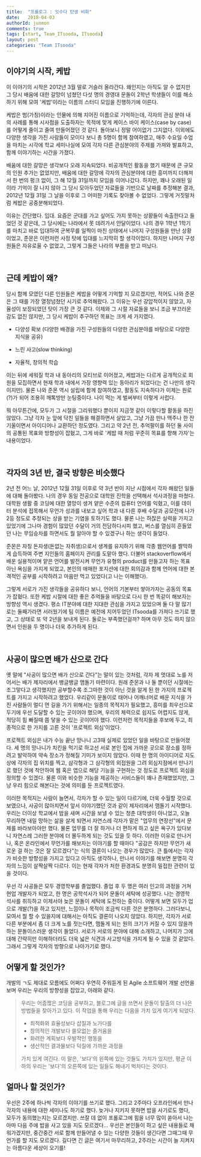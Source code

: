 ```yaml
---
title:  "프롤로그 : 잇수다 탄생 비화"
date:   2018-04-03
authorId: junmon
comments: true
tags: [start, Team_ITsooda, ITsooda]
layout: post
categories: "Team ITsooda"
---
```


## 이야기의 시작, 케밥


이 이야기의 시작은 2012년 3월 말로 거슬러 올라간다. 왜인지는 아직도 알 수 없지만 그 당시 배움에 대한 갈망이 넘쳤던 다섯 명의 경영대 문돌이 2학년 학생들이 이를 해소하기 위해 모여 '케밥'이라는 이름의 스터디 모임을 진행하기에 이른다. 


케밥은 범(가칭)이라는 인물에 의해 지어진 이름으로 기억하는데, 각자의 관심 분야 내의 사례를 통해 시사점을 도출하자는 목적에 맞게 케이스 바이 케이스(case by case)를 어떻게 줄이고 줄여 만들어졌던 것 같다. 돌아보니 정말 어이없기 그지없다. 이외에도 다양한 생각을 가진 사람들이 모이다 보니 총 5명이 함께 참여하였고, 매주 수요일 수업을 마치는 시각에 학교 세미나실에 모여 각자 다른 관심분야의 주제를 가져와 발표하고, 함께 이야기하는 시간을 가졌다. 


배움에 대한 갈망은 생각보다 오래 지속되었다. 비공개적인 활동을 했기 때문에 큰 규모의 인원 추가는 없었지만, 배움에 대한 갈망에 각자의 관심분야에 대한 흥미까지 더해져서 한 번의 펑크 없이, 그 해 12월 31일까지 모임을 이어나갔다. 하지만, 꽤나 오래된 일이라 기억이 잘 나지 않아 그 당시 모아두었던 자료들을 기반으로 날짜를 추정해본 결과, 2012년 12월 31일 그 날을 이후로 그 어떠한 기록도 찾아볼 수 없었다. 그렇게 거짓말처럼 케밥은 공중분해되었다.


이유는 간단했다. 입대. 요즘은 군대를 가고 싶어도 가지 못하는 상황들이 속출한다고 들었던 것 같은데, 그 당시에는 나라에서 못 데려가서 안달이었다. 나의 경우 1학년 1학기를 마치고 바로 입대하여 군복무를 일찍이 마친 상태에서 나머지 구성원들을 만난 상황이었고, 준몬은 이런저런 사정 탓에 입대를 느지막히 할 생각이었다. 하지만 나머지 구성원들은 자유로울 수 없었고, 그렇게 그들은 나라의 부름을 받고 떠났다.

 



## 근데 케밥이 왜?

당시 함께 모였던 다른 인원들은 케밥을 어떻게 기억할 지 모르겠지만, 적어도 나와 준몬은 그 때를 가장 열정넘쳤던 시기로 추억해왔다. 그 이유는 우선 강압적이지 않았고, 자율성이 보장되었던 탓이 가장 큰 것 같다. 이제와 그 시절 자료들을 보니 조금 부끄러운 감도 없진 않지만, 그 당시 케밥이 추구하던 목표는 크게 세 가지였다.

* 다양성 확보 (다양한 배경을 가진 구성원들의 다양한 관심분야를 바탕으로 다양한 지식을 공유)



* 느린 사고(slow thinking)



* 자율적, 창의적 학습

이는 뒤에 세워질 학과 내 동아리의 모티브로 이어졌고, 케밥과는 다르게 공개적으로 회원을 모집하면서 현재 학과 내에서 가장 영향력 있는 동아리가 되었다(는 건 나만의 생각이지만). 물론 나와 준몬 역시 설립에 함께 참여하였고, 활동도 지속하다가 이제는 원로(?)가 되어 조용히 깨톡방만 눈팅중이다. 나이 먹는 게 벌써부터 이렇게 서럽다.

뭐 아무튼간에, 모두가 그 시절을 그리워했다 뿐이지 지금껏 같이 이렇다할 활동을 하진 않았다. 그냥 각자 눈 앞에 닥친 일들을 해결하면서 살았고, 그냥 가끔 만나 맥주나 한 잔 기울이면서 아이디어나 교환하던 정도였다. 그리고 약 2년 전, 추억팔이를 하던 둘 사이의 공통된 목표와 방향성이 잡혔고, 그게 바로 '케밥 때 처럼 꾸준히 목표를 향해 가자'는 내용이었다.

 



## 각자의 3년 반, 결국 방향은 비슷했다


2년 전 어느 날, 2012년 12월 31일 이후로 약 3년 반이 지난 시점에서 각자 해왔던 일들에 대해 돌아봤다. 나의 경우 동일 전공으로 대학원 진학을 선택해서 석사과정을 마쳤다. 대학원 생활 중 코딩에 대한 열망이 생겨 얕은 수준의 컴퓨터 언어를 익혔고, 이를 데이터 분석에 접목해서 무언가 성과를 내보고 싶어 학과 내 다른 후배 수달과 공모전에 나가 2등 정도로 추정되는 상을 받는 기염을 토하기도 했다. 물론 나는 하찮은 실력을 가지고 있었기에 그나마 경험이 많았던 수달이 거의 전담하다시피 했고, 버스를 열심히 흔들었던 나는 무임승차를 하면서도 뭘 알아야 할 수 있겠구나 하는 생각이 들었다. 

준몬은 자칭 돈자생(돈없는 자취생)으로서 생계를 유지하기 위해 각종 웹언어를 짤막하게 습득하여 주변 지인들의 홈페이지 관리를 도맡아 했다. 더불어 stackoverflow에서 배운 실용적이며 얕은 언어를 발전시켜 무언가 유형의 product를 만들고자 하는 목표 아닌 욕심을 가지게 되었고, 본인의 애매한 포지션에 대한 회의감과 함께 언어에 대한 본격적인 공부를 시작하려고 마음만 먹고 있었다(고 나는 이해했다).

그렇게 서로가 가진 생각들을 공유하다 보니, 언어의 기본부터 쌓아가자는 공동의 목표가 잡혔다. 또한 케밥 시절에 대한 좋은 추억들을 바탕으로 다시 한 번 똑같이 해보자는 방향성 역시 생겼다. 평소 IT분야에 대한 지대한 관심을 가지고 있었으며 둘 다 말 많기로는 둘째가라면 서러웠기에 팀 이름은 예전에 지어두었던 ITsooda를 가져다 쓰기로 했고, 그 상태로 또 약 2년을 보내게 된다. 둘로는 부족했던걸까? 하며 아무 것도 하지 않으면서 인원을 두 명이나 더욱 추가하게 된다.

 



## 사공이 많으면 배가 산으로 간다

옛 말에 "사공이 많으면 배가 산으로 간다"는 말이 있는 것처럼, 각자 제 멋대로 노를 저어서는 배가 제자리에서 뱅글뱅글 맴돌기 마련이다. 원래 준몬과 나 둘 뿐이던 시절에는 조그맣다고 생각했지만 공부할수록 조그마한 것이 아닌 것을 알게 된 한 가지의 프로젝트를 가지고 시작하려고 했었다. 우리같이 문돌이로 태어나 어깨너머로 배운 지식을 가진 사람들이 멀디 먼 길을 가기 위해서는 일종의 목적지가 필요했고, 흥미를 최우선으로 두기에 우선 도달할 수 있는 곳이어야 했으며, 우리의 체력으로 쉽지도 어렵지도 않게, 적당히 힘 빠질때 쯤 닿을 수 있는 곳이어야 했다. 이런저런 목적지들을 후보에 두고, 최종적으로 한 가지를 고른 것이 '프로젝트 외심'이었다.

프로젝트 외심은 내가 수능 끝난 망나니 고3때 실제로 있었던 일을 바탕으로 만들어졌다. 세 명의 망나니가 치킨을 먹기로 하고선 서로 본인 집에 가까운 곳으로 장소를 정하려고 발악하여 약속 장소가 정해질 기미가 보이지 않았다. 이때 한 명의 아이디어로 지도상에 각자의 집 위치를 찍고, 삼각형과 그 삼각형의 외접원을 그려 외심지점에서 만나기로 했던 것에 착안하여 웹 혹은 앱으로 해당 기능을 구현하는 것 정도로 프로젝트 외심을 정의할 수 있겠다. 물론 이와 비슷한 기능을 제공하는 서비스들이 꽤나 존재했었지만, 그냥 우리 힘으로 해본다는 것에 의미를 둔 프로젝트였다.

이러한 목적지는 사람이 늘면서, 각자가 할 수 있는 일이 다르기에, 더욱 수월할 것으로 보였으나, 사공이 많아지면서 앞서 이야기했던 것과 같이 제자리에서 맴돌기 시작했다. 우리는 더이상 학교에서 밤을 새며 시간을 보낼 수 있는 청춘 대학생이 아니었고, 오늘 무리하면 내일 망하는 삶을 살게 되면서 자연스레 각자가 맡은 "업무의 연장선"에서 문제를 바라보아야만 했다. 물론 업무를 더 잘 하거나 더 편하게 하고 싶은 욕구가 있다보니 자연스레 그러한 분야에 더 몰두하게 되는 것도 있을 듯 하다. 이러한 이유로 만나거나, 혹은 온라인에서 무언가를 해보자는 이야기를 할 때마다 "공감은 하지만 무언가 새로운 걸 하는 것은 잘 모르겠다"는 식의 결론이 나오는 경우가 많았다. 큰 틀에서는 각자가 비슷한 방향성을 가지고 있다고 아직도 생각하나, 만나서 이야기를 해보면 분명히 각자의 느낌이 살짝살짝 다르다. 이는 현재 각자가 처한 환경과도 분명히 밀접한 관련이 있을 것이다. 

우선 각 사공들은 모두 경영학부를 졸업했다. 졸업 후 두 명은 여러 인고의 과정을 거쳐 현업 개발자가 되었고, 한 명은 공학석사가 되어 문돌이 세탁에 성공했다. 나는 경영학 석사를 취득하고 이제서야 늦은 문돌이 세탁에 도전하는 중이다. 어떻게 보면 모두가 업으로 개발(?)을 하고 있지만, 느낌이나 목적이 조금씩 다른 것은 분명하다. 그러다보니, 모여서 뭘 할 수 있을지에 대해서는 아직도 결론이 나오지 않았다. 하지만, 각자가 서로 다른 부분에서 좀 더 크게 노를 젓는다면, 맴돌게 되는 원의 크기가 커질 수 있지 않을까 하는 문돌이스러운 생각이 들었다. 서로가 서로의 분야에 대해 소개하고, 나머지가 그에 대해 간략히만 이해하더라도 더욱 넓은 식견과 사고방식을 가지게 될 수 있을 것 같았다. 그래서 그렇게 각자의 방향으로 나아가기로 했다.





## 어떻게 할 것인가?

개발의 ㄱ도 제대로 모름에도 어쩌다 우연히 주워듣게 된 Agile 소프트웨어 개발 선언을 보며 우리는 우리의 방향성을 잡았고, 아래와 같다.



> 우리는 어줍짢은 코딩을 공부하고, 블로그에 글을 쓰면서 문돌이 탈출의 더 나은 방법들을 찾아가고 있다. 이 작업을 통해 우리는 다음을 가치 있게 여기게 되었다.
>
> 
>
> * 최적화와 효율성보다 삽질과 노가다를
> * 창의적인 개발보다 쓸모없는 즐거움을
> * 화려한 계획보다 우발적인 행동을
> * 생산적인 결과물보다 덕질에 가까운 과정을
>
> 
>
> 가치 있게 여긴다. 이 말은, '보다'의 왼쪽에 있는 것들도 가치가 있지만, 평균 이하의 우리는 '보다'의 오른쪽에 있는 일들도 해내기 벅차다는 것이다.





## 얼마나 할 것인가?

우선은 2주에 하나씩 각자의 이야기를 쓰기로 했다. 그리고 2주마다 오프라인에서 만나 각자의 내용에 대한 세미나도 하기로 했다. 늦거나 지키지 못하면 밥을 사기로도 했다, 모두가 동의했는지는 모르겠지만. 쓰잘 데 없이 프롤로그에 힘을 너무 많이 쏟아서 나는 아마 다음 주에 밥을 사고 있을 지도 모르겠다... 우선은 본인들이 하고 싶은 내용들로 채워가겠지만, 중간중간 서로 함께 만들어낼 수 있는 다양한 것들이 생긴다면 그때그때 무언가를 할 지도 모르겠다. 길다면 긴 글은 여기서 마무리하고, 2주라는 시간이 늘 지켜지는 아름다운 세상이 오기를!

